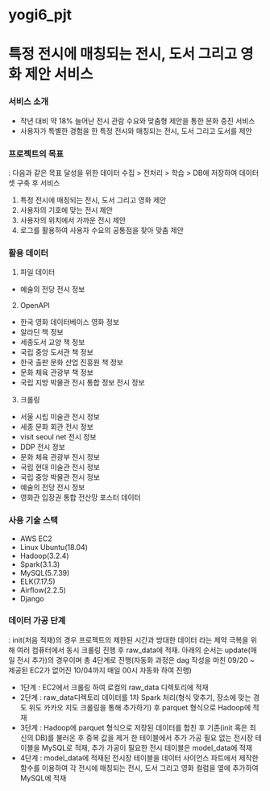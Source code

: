 # yogi6_pjt
# 특정 전시에 매칭되는 전시, 도서 그리고 영화 제안 서비스


### 서비스 소개
 - 작년 대비 약 18% 늘어난 전시 관람 수요와 맞춤형 제안을 통한 문화 증진 서비스 
 - 사용자가 특별한 경험을 한 특정 전시와 매칭되는 전시, 도서 그리고 도서를 제안
 
### 프로젝트의 목표
: 다음과 같은 목표 달성을 위한 데이터 수집 > 전처리 > 학습 > DB에 저장하여 데이터 셋 구축 후 서비스
1. 특정 전시에 매칭되는 전시, 도서 그리고 영화 제안
2. 사용자의 기호에 맞는 전시 제안
3. 사용자의 위치에서 가까운 전시 제안
4. 로그를 활용하여 사용자 수요의 공통점을 찾아 맞춤 제안

### 활용 데이터
1. 파일 데이터
  - 예술의 전당 전시 정보
2. OpenAPI
  - 한국 영화 데이터베이스 영화 정보
  - 알라딘 책 정보
  - 세종도서 교양 책 정보
  - 국립 중앙 도서관 책 정보
  - 한국 출판 문화 산업 진흥원 책 정보
  - 문화 체육 관광부 책 정보
  - 국립 지방 박물관 전시 통합 정보 전시 정보
3. 크롤링
  - 서울 시립 미술관 전시 정보
  - 세종 문화 회관 전시 정보
  - visit seoul net 전시 정보
  - DDP 전시 정보
  - 문화 체육 관광부 전시 정보
  - 국립 현대 미술관 전시 정보
  - 국립 중앙 박물관 전시 정보
  - 예술의 전당 전시 정보
  - 영화관 입장권 통합 전산망 포스터 데이터
  
### 사용 기술 스택
 - AWS EC2
 - Linux Ubuntu(18.04)
 - Hadoop(3.2.4)
 - Spark(3.1.3)
 - MySQL(5.7.39)
 - ELK(7.17.5)
 - Airflow(2.2.5)
 - Django
 
### 데이터 가공 단계
: init(처음 적재)의 경우 프로젝트의 제한된 시간과 방대한 데이터 라는 제약 극복을 위해 여러 컴퓨터에서 동시 크롤링 진행 후 raw_data에 적재.
아래의 순서는 update(매일 전시 추가)의 경우이며 총 4단계로 진행(자동화 과정은 dag 작성을 마친 09/20 ~ 제공된 EC2가 없어진 10/04까지 매일 00시 자동화 하여 진행)

 - 1단계 : EC2에서 크롤링 하여 로컬의 raw_data 디렉토리에 적재
 - 2단계 : raw_data디렉토리 데이터를 1차 Spark 처리(형식 맞추기, 장소에 맞는 경도 위도 카카오 지도 크롤링을 통해 추가하기) 후 parquet 형식으로 Hadoop에 적재
 - 3단계 : Hadoop에 parquet 형식으로 저장된 데이터를 합친 후 기존(init 혹은 최신의 DB)를 불러온 후 중복 값을 제거 한 테이블에서 추가 가공 필요 없는 전시장 테이블을 MySQL로 적재, 추가 가공이 필요한 전시 테이블은 model_data에 적재
 - 4단계 : model_data에 적재된 전시장 테이블을 데이터 사이언스 파트에서 제작한 함수를 이용하여 각 전시에 매칭되는 전시, 도서 그리고 영화 컬럼을 옆에 추가하여 MySQL에 적재







